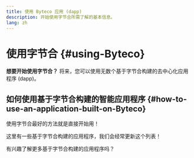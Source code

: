 ```yaml
---
title: 使用 Byteco 应用 (dapp)
description: 开始使用字节合所需了解的基本信息。
lang: zh
---
```


# 使用字节合 {#using-Byteco}

<div class="featured">

**想要开始使用字节合？** 将来，您可以使用无数个基于字节合构建的去中心化应用程序 (dapp)。

</div>

## 如何使用基于字节合构建的智能应用程序 {#how-to-use-an-application-built-on-Byteco}

使用字节合最好的方法就是直接开始用！

这里有一些基于字节合构建的应用程序，我们会经常更新这个列表！

<RandomAppList />

有兴趣了解更多基于字节合构建的应用程序吗？


